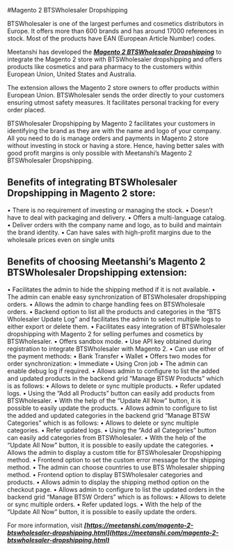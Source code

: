 #Magento 2 BTSWholesaler Dropshipping

BTSWholesaler is one of the largest perfumes and cosmetics distributors in Europe. It offers more than 600 brands and has around 17000 references in stock. Most of the products have EAN (European Article Number) codes.


Meetanshi has developed the   ***[Magento 2 BTSWholesaler Dropshipping](https://meetanshi.com/magento-2-btswholesaler-dropshipping.html)*** to integrate the Magento 2 store with BTSWholesaler dropshipping and offers products like cosmetics and para pharmacy to the customers within European Union, United States and Australia.

The extension allows the Magento 2 store owners to offer products within European Union. BTSWholesaler sends the order directly to your customers ensuring utmost safety measures. It facilitates personal tracking for every order placed.

BTSWholesaler Dropshipping by Magento 2 facilitates your customers in identifying the brand as they are with the name and logo of your company. All you need to do is manage orders and payments in Magento 2 store without investing in stock or having a store. Hence, having better sales with good profit margins is only possible with Meetanshi’s Magento 2 BTSWholesaler Dropshipping.


## Benefits of integrating BTSWholesaler Dropshipping in Magento 2 store:


• There is no requirement of investing or managing the stock.
• Doesn’t have to deal with packaging and delivery.
• Offers a multi-language catalog.
• Deliver orders with the company name and logo, as to build and maintain the brand identity.
• Can have sales with high-profit margins due to the wholesale prices even on single units

##  Benefits of choosing Meetanshi’s Magento 2 BTSWholesaler Dropshipping extension:

• Facilitates the admin to hide the shipping method if it is not available.
• The admin can enable easy synchronization of BTSWholesaler dropshipping orders.
• Allows the admin to charge handling fees on BTSWholesale orders.
• Backend option to list all the products and categories in the “BTS Wholesaler Update Log” and facilitates the admin to select multiple logs to either export or delete them.
• Facilitates easy integration of BTSWholesaler dropshipping with Magento 2 for selling perfumes and cosmetics by BTSWholesaler.
• Offers sandbox mode.
• Use API key obtained during registration to integrate BTSWholesaler with Magento 2.
• Can use either of the payment methods:
• Bank Transfer
• Wallet
• Offers two modes for order synchronization:
• Immediate
• Using Cron job
• The admin can enable debug log if required.
• Allows admin to configure to list the added and updated products in the backend grid “Manage BTSW Products” which is as follows:
• Allows to delete or sync multiple products.
• Refer updated logs.
• Using the “Add all Products” button can easily add products from BTSWholesaler.
• With the help of the “Update All Now” button, it is possible to easily update the products.
• Allows admin to configure to list the added and updated categories in the backend grid “Manage BTSW Categories” which is as follows:
• Allows to delete or sync multiple categories.
• Refer updated logs.
• Using the “Add all Categories” button can easily add categories from BTSWholesaler.
• With the help of the “Update All Now” button, it is possible to easily update the categories.
• Allows the admin to display a custom title for BTSWholesaler Dropshipping method.
• Frontend option to set the custom error message for the shipping method.
• The admin can choose countries to use BTS Wholesaler shipping method.
• Frontend option to display BTSWholesaler categories and products.
• Allows admin to display the shipping method option on the checkout page.
• Allows admin to configure to list the updated orders in the backend grid “Manage BTSW Orders” which is as follows:
• Allows to delete or sync multiple orders.
• Refer updated logs.
• With the help of the “Update All Now” button, it is possible to easily update the orders.


For more information, visit ***[https://meetanshi.com/magento-2-btswholesaler-dropshipping.html](https://meetanshi.com/magento-2-btswholesaler-dropshipping.html)***




